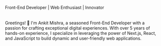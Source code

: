 Front-End Developer | Web Enthusiast | Innovator <br><br><br>
Greetings! 👋 I'm Ankit Mishra, a seasoned Front-End Developer with a passion for crafting exceptional digital experiences. With over 5 years of hands-on experience, I specialize in leveraging the power of Next.js, React, and JavaScript to build dynamic and user-friendly web applications.